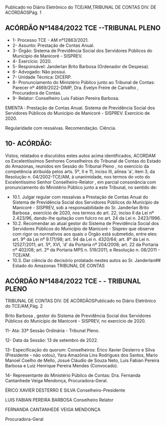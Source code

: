 Publicado  no  Diário  Eletrônico do TCE/AM,TRIBUNAL DE CONTAS DIV. DE ACÓRDÃOSPág. 1

## ACÓRDÃO Nº1484/2022  TCE --TRIBUNAL PLENO

- 1- Processo TCE - AM nº12863/2021.
- 2- Assunto: Prestação de Contas Anual.
- 3- Órgão: Sistema  de  Previdência  Social  dos  Servidores  Públicos  do  Município  de Manicoré - SISPREV.
- 4- Exercício: 2020.
- 5- Responsável: Janderlan Brito Barbosa (Ordenador de Despesa).
- 6- Advogado: Não possui.
- 7- Unidade Técnica: DICERP.
- 8- Pronunciamento  do  Ministério  Público  junto  ao  Tribunal  de  Contas: Parecer  nº 4669/2022-DIMP, Dra. Evelyn Freire de Carvalho , Procuradora de Contas.
- 9- Relator: Conselheiro Luis Fabian Pereira Barbosa.

EMENTA :  Prestação  de  Contas  Anual.  Sistema  de Previdência Social dos Servidores Públicos do Município  de  Manicoré  -  SISPREV.  Exercício  de 2020.

Regularidade com ressalvas. Recomendação. Ciência.

## 10-  ACÓRDÃO:

Vistos, relatados e discutidos estes autos acima identificados, ACORDAM os Excelentíssimos Senhores Conselheiros do Tribunal de Contas do Estado do Amazonas, reunidos em Sessão do Tribunal Pleno , no exercício da competência atribuída pelos arts. 5º, II e 11, inciso III, alínea 'a', item 3, da Resolução n. 04/2002-TCE/AM, à unanimidade, nos termos do voto do Excelentíssimo Senhor Conselheiro-Relator , em  parcial consonância com pronunciamento do Ministério Público junto a este Tribunal, no sentido de:

- 10.1. Julgar regular com  ressalvas a Prestação de Contas Anual do Sistema de Previdência Social dos Servidores Públicos do Município  de  Manicoré  -  SISPREV,  sob  a  responsabilidade  do Sr. Janderlan Brito Barbosa , exercício de 2020, nos termos do art. 22, inciso II da Lei nº 2.423/96, dando-lhe quitação com fulcro no art. 24 da Lei n. 2423/1996.
- 10.2. Recomendar ao  atual  gestor  do Sistema  de  Previdência  Social  dos Servidores Públicos do Município de Manicoré - Sisprev que observe com  rigor  os  normativos  aos  quais  o  Órgão  está  submetido,  entre eles: art. 9º da Lei nº 9.171/98; art. 94 da Lei n. 4320/64; art. 8º da Lei n.  12527/2011;  art.  5º,  XVI,  'd'  da  Portaria  nº  204/2008;  art.  22  da Portaria nº 402/08; art. 2º da Portaria MPS n. 519/2011; e Resolução n. 08/2011 - TCE/AM.
- 10.3. Dar  ciência do  decisório  prolatado  nestes  autos  ao Sr. Janderlan## Estado do Amazonas TRIBUNAL DE CONTAS

## ACÓRDÃO Nº1484/2022  TCE - - TRIBUNAL PLENO

TRIBUNAL DE CONTAS DIV. DE ACÓRDÃOSPublicado  no  Diário  Eletrônico do TCE/AM,Pág. 2

Brito Barbosa , gestor do Sistema de Previdência Social dos Servidores Públicos do Município de Manicoré  -  SISPREV,  no exercício de 2020.

11-  Ata: 33ª Sessão Ordinária - Tribunal Pleno.

12-  Data da Sessão: 13 de setembro de 2022.

13-  Especificação do quorum: Conselheiros: Érico Xavier Desterro e Silva (Presidente - não votou), Yara Amazônia Lins Rodrigues dos Santos, Mario Manoel Coelho de Mello, Josué Cláudio de Souza Neto, Luis Fabian Pereira Barbosa e Luiz Henrique Pereira Mendes (Convocado).

14-  Representante do Ministério Público de Contas: Dra. Fernanda Cantanhede Veiga Mendonça, Procuradora-Geral.

ÉRICO XAVIER DESTERRO E SILVA Conselheiro-Presidente

LUIS FABIAN PEREIRA BARBOSA Conselheiro Relator

FERNANDA CANTANHEDE VEIGA MENDONÇA

Procuradora-Geral
